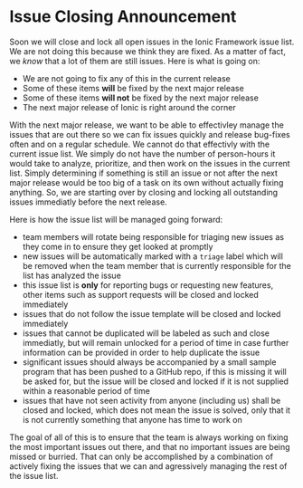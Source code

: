 # Issue Closing Announcement

Soon we will close and lock all open issues in the Ionic Framework issue list. We are not doing this because we think they are fixed. As a matter of fact, we _know_ that a lot of them are still issues. Here is what is going on:

* We are not going to fix any of this in the current release
* Some of these items **will** be fixed by the next major release
* Some of these items **will not** be fixed by the next major release
* The next major release of Ionic is right around the corner

With the next major release, we want to be able to effectivley manage the issues that are out there so we can fix issues quickly and release bug-fixes often and on a regular schedule. We cannot do that effectivly with the current issue list. We simply do not have the number of person-hours it would take to analyze, prioritize, and then work on the issues in the current list. Simply determining if something is still an issue or not after the next major release would be too big of a task on its own without actually fixing anything. So, we are starting over by closing and locking all outstanding issues immediatly before the next release.

Here is how the issue list will be managed going forward:

* team members will rotate being responsible for triaging new issues as they come in to ensure they get looked at promptly
* new issues will be automatically marked with a `triage` label which will be removed when the team member that is currently responsible for the list has analyzed the issue
* this issue list is **only** for reporting bugs or requesting new features, other items such as support requests will be closed and locked immediately
* issues that do not follow the issue template will be closed and locked immediately
* issues that cannot be duplicated will be labeled as such and close immediatly, but will remain unlocked for a period of time in case further information can be provided in order to help duplicate the issue
* significant issues should always be accompanied by a small sample program that has been pushed to a GitHub repo, if this is missing it will be asked for, but the issue will be closed and locked if it is not supplied within a reasonable period of time
* issues that have not seen activity from anyone (including us) shall be closed and locked, which does not mean the issue is solved, only that it is not currently something that anyone has time to work on

The goal of all of this is to ensure that the team is always working on fixing the most important issues out there, and that no important issues are being missed or burried. That can only be accomplished by a combination of actively fixing the issues that we can and agressively managing the rest of the issue list.